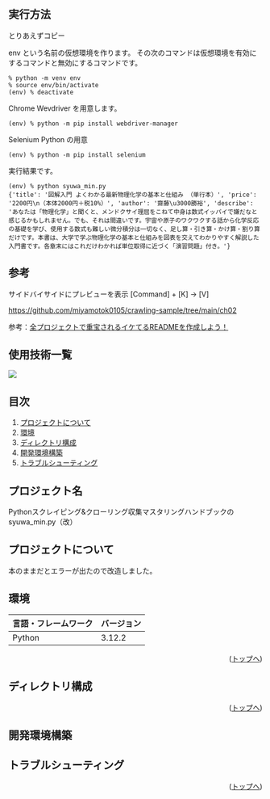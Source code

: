 <div id="top"></div>

## 実行方法

とりあえずコピー






env という名前の仮想環境を作ります。
その次のコマンドは仮想環境を有効にするコマンドと無効にするコマンドです。

```
% python -m venv env
% source env/bin/activate
(env) % deactivate
```

Chrome Wevdriver を用意します。
```
(env) % python -m pip install webdriver-manager
```

Selenium Python の用意
```
(env) % python -m pip install selenium
```

実行結果です。
```
(env) % python syuwa_min.py                      
{'title': '図解入門 よくわかる最新物理化学の基本と仕組み （単行本）', 'price': '2200円\n（本体2000円＋税10%）', 'author': '齋藤\u3000勝裕', 'describe': 'あなたは「物理化学」と聞くと、メンドクサイ理屈をこねて中身は数式イッパイで嫌だなと感じるかもしれません。でも、それは間違いです。宇宙や原子のワクワクする話から化学反応の基礎を学び、使用する数式も難しい微分積分は一切なく、足し算・引き算・かけ算・割り算だけです。本書は、大学で学ぶ物理化学の基本と仕組みを図表を交えてわかりやすく解説した入門書です。各章末にはこれだけわかれば単位取得に近づく「演習問題」付き。'}

```

## 参考

サイドバイサイドにプレビューを表示 [Command] + [K] → [V]

https://github.com/miyamotok0105/crawling-sample/tree/main/ch02

参考：[全プロジェクトで重宝されるイケてるREADMEを作成しよう！](https://qiita.com/shun198/items/c983c713452c041ef787)

## 使用技術一覧

<!-- シールド一覧 -->
<!-- 該当するプロジェクトの中から任意のものを選ぶ-->
<p style="display: inline">
  <!-- バックエンドの言語一覧 -->
  <img src="https://img.shields.io/badge/-Python-F2C63C.svg?logo=python&style=for-the-badge">
</p>

## 目次

1. [プロジェクトについて](#プロジェクトについて)
2. [環境](#環境)
3. [ディレクトリ構成](#ディレクトリ構成)
4. [開発環境構築](#開発環境構築)
5. [トラブルシューティング](#トラブルシューティング)


## プロジェクト名

Pythonスクレイピング&クローリング収集マスタリングハンドブックの syuwa_min.py（改）

<!-- プロジェクトについて -->

## プロジェクトについて

本のままだとエラーが出たので改造しました。

## 環境

<!-- 言語、フレームワーク、ミドルウェア、インフラの一覧とバージョンを記載 -->

| 言語・フレームワーク  | バージョン |
| --------------------- | ---------- |
| Python                | 3.12.2     |

<p align="right">(<a href="#top">トップへ</a>)</p>

## ディレクトリ構成



<p align="right">(<a href="#top">トップへ</a>)</p>

## 開発環境構築


## トラブルシューティング


<p align="right">(<a href="#top">トップへ</a>)</p>